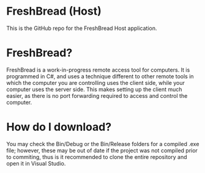 # FreshBread (Host)
This is the GitHub repo for the FreshBread Host application.

# FreshBread?
FreshBread is a work-in-progress remote access tool for computers. It is programmed in C#, and uses a technique different to other remote tools in which the computer you are controlling uses the client side, while your computer uses the server side. This makes setting up the client much easier, as there is no port forwarding required to access and control the computer.

# How do I download?
You may check the Bin/Debug or the Bin/Release folders for a compiled .exe file; however, these may be out of date if the project was not compiled prior to commiting, thus is it recommended to clone the entire repository and open it in Visual Studio.

